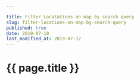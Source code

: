 ```yaml
---

title: Filter Locatations on map by search query
slug: filter-locations-on-map-by-search-query
published: true
date: 2019-07-10
last_modified_at: 2019-07-12
---
```


# {{ page.title }}
